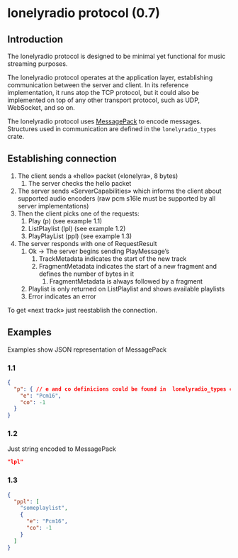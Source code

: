 # lonelyradio protocol (0.7)

## Introduction

The lonelyradio protocol is designed to be minimal yet functional for music streaming purposes.

The lonelyradio protocol operates at the application layer, establishing communication between the server and client. In its reference implementation, it runs atop the TCP protocol, but it could also be implemented on top of any other transport protocol, such as UDP, WebSocket, and so on.

The lonelyradio protocol uses [MessagePack](https://msgpack.org) to encode messages. Structures used in communication are defined in the `lonelyradio_types` crate.

## Establishing connection

1. The client sends a «hello» packet («lonelyra», 8 bytes)
    1. The server checks the hello packet
2. The server sends «ServerCapabilities» which informs the client about supported audio encoders (raw pcm s16le must be supported by all server implementations)
3. Then the client picks one of the requests:
    1. Play (p) (see example 1.1)
    2. ListPlaylist (lpl) (see example 1.2)
    3. PlayPlayList (ppl) (see example 1.3)
4. The server responds with one of RequestResult
    1. Ok -> The server begins sending PlayMessage’s
        1. TrackMetadata indicates the start of the new track
        2. FragmentMetadata indicates the start of a new fragment and defines the number of bytes in it
            1. FragmentMetadata is always followed by a fragment
    2. Playlist is only returned on ListPlaylist and shows available playlists
    3. Error indicates an error

To get «next track» just reestablish the connection.

## Examples

Examples show JSON representation of MessagePack

### 1.1

```json
{
  "p": { // e and co definicions could be found in	lonelyradio_types crate
    "e": "Pcm16",
    "co": -1
  }
}
```

### 1.2

Just string encoded to MessagePack

```json
"lpl"
```

### 1.3

```json
{
  "ppl": [
    "someplaylist",
    {
      "e": "Pcm16",
      "co": -1
    }
  ]
}
```
